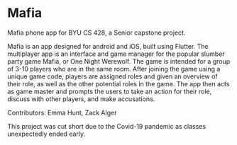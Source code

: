 # Mafia
Mafia phone app for BYU CS 428, a Senior capstone project.

Mafia is an app designed for android and iOS, built using Flutter. The multiplayer app is an interface and game manager for the popular slumber party game Mafia, or One Night Werewolf. The game is intended for a group of 3-10 players who are in the same room. After joining the game using a unique game code, players are assigned roles and given an overview of their role, as well as the other potential roles in the game. The app then acts as game master and prompts the users to take an action for their role, discuss with other players, and make accusations.

Contributors:
Emma Hunt, 
Zack Alger

This project was cut short due to the Covid-19 pandemic as classes unexpectedly ended early.
